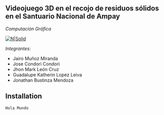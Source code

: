 ## Videojuego 3D en el recojo de residuos sólidos en el Santuario Nacional de Ampay
_Computación Gráfica_

[![N|Solid](https://cldup.com/dTxpPi9lDf.thumb.png)](https://nodesource.com/products/nsolid)

_Integrantes:_

- Jairo Muñoz Miranda
- Jose Condori Condori
- Jhon Mark León Cruz
- Guadalupe Katherin Lopez Leiva
- Jonathan Bustinza Mendoza

## Installation


```sh
Hola Mundo
```
